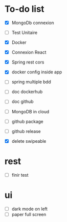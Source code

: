 # To-do list
* [x] MongoDb connexion <br>
* [ ] Test Unitaire <br>
* [x] Docker <br>
* [x] Connexion React <br>
* [x] Spring rest cors <br>
* [x] docker config inside app <br>
* [ ] spring multiple bdd <br>
* [ ] doc dockerhub <br>
* [ ] doc github <br>
* [ ] MongoDB in cloud <br>
* [ ] github package <br>
* [ ] github release <br>

* [x] delete swipeable <br>

# rest
* [ ] finir test <br>

# ui
* [ ] dark mode on left <br>
* [ ] paper full screen <br>
